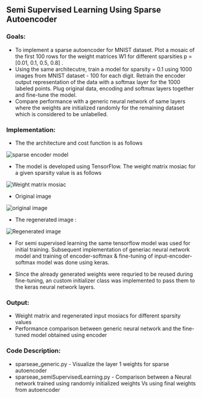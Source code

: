 ## [](#header-2)Semi Supervised Learning Using Sparse Autoencoder

### [](#header-3) Goals:
*   To implement a sparse autoencoder for MNIST dataset. Plot a mosaic of the first 100 rows for the weight matrices W1 for different sparsities p = [0.01, 0.1, 0.5, 0.8] . 
*   Using the same architecutre, train a model for sparsity = 0.1 using 1000 images from MNIST dataset - 100 for each digit. Retrain the encoder output representation of the data with a softmax layer for the 1000 labeled points. Plug original data, encoding and softmax layers together and fine-tune the model. 
*   Compare performance with a generic neural network of same layers where the weights are initialized randomly for the remaining dataset which is considered to be unlabelled.


### [](#header-3) Implementation:
*   The the architecture and cost function is as follows

![sparse encoder model](https://github.com/jadhavhninad/Sparse_autoencoder/blob/master/img/sparseautoencoder_architecture.png)


*   The model is developed using TensorFlow. The weight matrix mosiac for a given sparsity value is as follows

![Weight matrix mosiac](https://github.com/jadhavhninad/Sparse_autoencoder/blob/master/img/W1_0.1.png)

*   Original image

![original image](https://github.com/jadhavhninad/Sparse_autoencoder/blob/master/img/X_0.1.png)

*   The regenerated image :

![Regenerated image](https://github.com/jadhavhninad/Sparse_autoencoder/blob/master/img/X_hat_0.1.png)

*   For semi supervised learning the same tensorflow model was used for initial training. Subsequent implementation of generiac neural network model and training of encoder-softmax & fine-tuning of input-encoder-softmax model was done using keras.

*   Since the already generated weights were requried to be reused during fine-tuning, an custom initializer class was implemented to pass them to the keras neural network layers.

### [](#header-3) Output:
*   Weight matrix and regenerated input mosiacs for different sparsity values 
*   Performance comparison between generic neural network and the fine-tuned model obtained using encoder

### [](#header-4) Code Description:

*   sparseae_generic.py - Visualize the layer 1 weights for sparse autoencoder
*   sparseae_semiSupervisedLearning.py - Comparison between a Neural network trained using randomly initialized weights Vs using final weights from autoencoder

